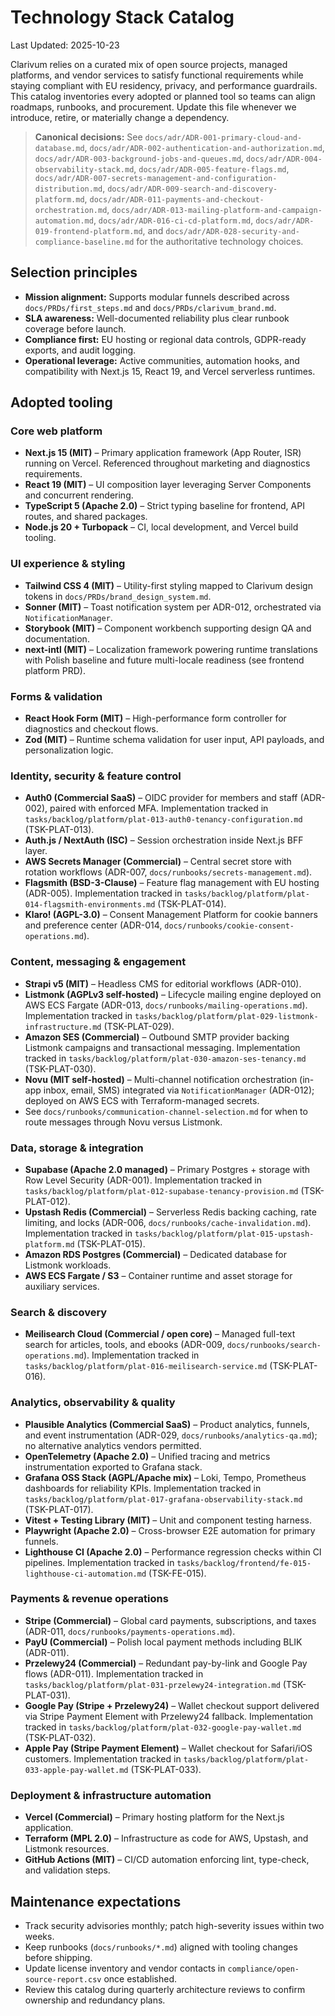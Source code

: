 # Technology Stack Catalog
Last Updated: 2025-10-23

Clarivum relies on a curated mix of open source projects, managed platforms, and vendor services to satisfy functional requirements while staying compliant with EU residency, privacy, and performance guardrails. This catalog inventories every adopted or planned tool so teams can align roadmaps, runbooks, and procurement. Update this file whenever we introduce, retire, or materially change a dependency.

> **Canonical decisions:** See `docs/adr/ADR-001-primary-cloud-and-database.md`, `docs/adr/ADR-002-authentication-and-authorization.md`, `docs/adr/ADR-003-background-jobs-and-queues.md`, `docs/adr/ADR-004-observability-stack.md`, `docs/adr/ADR-005-feature-flags.md`, `docs/adr/ADR-007-secrets-management-and-configuration-distribution.md`, `docs/adr/ADR-009-search-and-discovery-platform.md`, `docs/adr/ADR-011-payments-and-checkout-orchestration.md`, `docs/adr/ADR-013-mailing-platform-and-campaign-automation.md`, `docs/adr/ADR-016-ci-cd-platform.md`, `docs/adr/ADR-019-frontend-platform.md`, and `docs/adr/ADR-028-security-and-compliance-baseline.md` for the authoritative technology choices.

## Selection principles
- **Mission alignment:** Supports modular funnels described across `docs/PRDs/first_steps.md` and `docs/PRDs/clarivum_brand.md`.
- **SLA awareness:** Well-documented reliability plus clear runbook coverage before launch.
- **Compliance first:** EU hosting or regional data controls, GDPR-ready exports, and audit logging.
- **Operational leverage:** Active communities, automation hooks, and compatibility with Next.js 15, React 19, and Vercel serverless runtimes.

## Adopted tooling

### Core web platform
- **Next.js 15 (MIT)** – Primary application framework (App Router, ISR) running on Vercel. Referenced throughout marketing and diagnostics requirements.
- **React 19 (MIT)** – UI composition layer leveraging Server Components and concurrent rendering.
- **TypeScript 5 (Apache 2.0)** – Strict typing baseline for frontend, API routes, and shared packages.
- **Node.js 20 + Turbopack** – CI, local development, and Vercel build tooling.

### UI experience & styling
- **Tailwind CSS 4 (MIT)** – Utility-first styling mapped to Clarivum design tokens in `docs/PRDs/brand_design_system.md`.
- **Sonner (MIT)** – Toast notification system per ADR-012, orchestrated via `NotificationManager`.
- **Storybook (MIT)** – Component workbench supporting design QA and documentation.
- **next-intl (MIT)** – Localization framework powering runtime translations with Polish baseline and future multi-locale readiness (see frontend platform PRD).

### Forms & validation
- **React Hook Form (MIT)** – High-performance form controller for diagnostics and checkout flows.
- **Zod (MIT)** – Runtime schema validation for user input, API payloads, and personalization logic.

### Identity, security & feature control
- **Auth0 (Commercial SaaS)** – OIDC provider for members and staff (ADR-002), paired with enforced MFA. Implementation tracked in `tasks/backlog/platform/plat-013-auth0-tenancy-configuration.md` (TSK-PLAT-013).
- **Auth.js / NextAuth (ISC)** – Session orchestration inside Next.js BFF layer.
- **AWS Secrets Manager (Commercial)** – Central secret store with rotation workflows (ADR-007, `docs/runbooks/secrets-management.md`).
- **Flagsmith (BSD-3-Clause)** – Feature flag management with EU hosting (ADR-005). Implementation tracked in `tasks/backlog/platform/plat-014-flagsmith-environments.md` (TSK-PLAT-014).
- **Klaro! (AGPL-3.0)** – Consent Management Platform for cookie banners and preference center (ADR-014, `docs/runbooks/cookie-consent-operations.md`).

### Content, messaging & engagement
- **Strapi v5 (MIT)** – Headless CMS for editorial workflows (ADR-010).
- **Listmonk (AGPLv3 self-hosted)** – Lifecycle mailing engine deployed on AWS ECS Fargate (ADR-013, `docs/runbooks/mailing-operations.md`). Implementation tracked in `tasks/backlog/platform/plat-029-listmonk-infrastructure.md` (TSK-PLAT-029).
- **Amazon SES (Commercial)** – Outbound SMTP provider backing Listmonk campaigns and transactional messaging. Implementation tracked in `tasks/backlog/platform/plat-030-amazon-ses-tenancy.md` (TSK-PLAT-030).
- **Novu (MIT self-hosted)** – Multi-channel notification orchestration (in-app inbox, email, SMS) integrated via `NotificationManager` (ADR-012); deployed on AWS ECS with Terraform-managed secrets.
- See `docs/runbooks/communication-channel-selection.md` for when to route messages through Novu versus Listmonk.

### Data, storage & integration
- **Supabase (Apache 2.0 managed)** – Primary Postgres + storage with Row Level Security (ADR-001). Implementation tracked in `tasks/backlog/platform/plat-012-supabase-tenancy-provision.md` (TSK-PLAT-012).
- **Upstash Redis (Commercial)** – Serverless Redis backing caching, rate limiting, and locks (ADR-006, `docs/runbooks/cache-invalidation.md`). Implementation tracked in `tasks/backlog/platform/plat-015-upstash-platform.md` (TSK-PLAT-015).
- **Amazon RDS Postgres (Commercial)** – Dedicated database for Listmonk workloads.
- **AWS ECS Fargate / S3** – Container runtime and asset storage for auxiliary services.

### Search & discovery
- **Meilisearch Cloud (Commercial / open core)** – Managed full-text search for articles, tools, and ebooks (ADR-009, `docs/runbooks/search-operations.md`). Implementation tracked in `tasks/backlog/platform/plat-016-meilisearch-service.md` (TSK-PLAT-016).

### Analytics, observability & quality
- **Plausible Analytics (Commercial SaaS)** – Product analytics, funnels, and event instrumentation (ADR-029, `docs/runbooks/analytics-qa.md`); no alternative analytics vendors permitted.
- **OpenTelemetry (Apache 2.0)** – Unified tracing and metrics instrumentation exported to Grafana stack.
- **Grafana OSS Stack (AGPL/Apache mix)** – Loki, Tempo, Prometheus dashboards for reliability KPIs. Implementation tracked in `tasks/backlog/platform/plat-017-grafana-observability-stack.md` (TSK-PLAT-017).
- **Vitest + Testing Library (MIT)** – Unit and component testing harness.
- **Playwright (Apache 2.0)** – Cross-browser E2E automation for primary funnels.
- **Lighthouse CI (Apache 2.0)** – Performance regression checks within CI pipelines. Implementation tracked in `tasks/backlog/frontend/fe-015-lighthouse-ci-automation.md` (TSK-FE-015).

### Payments & revenue operations
- **Stripe (Commercial)** – Global card payments, subscriptions, and taxes (ADR-011, `docs/runbooks/payments-operations.md`).
- **PayU (Commercial)** – Polish local payment methods including BLIK (ADR-011).
- **Przelewy24 (Commercial)** – Redundant pay-by-link and Google Pay flows (ADR-011). Implementation tracked in `tasks/backlog/platform/plat-031-przelewy24-integration.md` (TSK-PLAT-031).
- **Google Pay (Stripe + Przelewy24)** – Wallet checkout support delivered via Stripe Payment Element with Przelewy24 fallback. Implementation tracked in `tasks/backlog/platform/plat-032-google-pay-wallet.md` (TSK-PLAT-032).
- **Apple Pay (Stripe Payment Element)** – Wallet checkout for Safari/iOS customers. Implementation tracked in `tasks/backlog/platform/plat-033-apple-pay-wallet.md` (TSK-PLAT-033).

### Deployment & infrastructure automation
- **Vercel (Commercial)** – Primary hosting platform for the Next.js application.
- **Terraform (MPL 2.0)** – Infrastructure as code for AWS, Upstash, and Listmonk resources.
- **GitHub Actions (MIT)** – CI/CD automation enforcing lint, type-check, and validation steps.

## Maintenance expectations
- Track security advisories monthly; patch high-severity issues within two weeks.
- Keep runbooks (`docs/runbooks/*.md`) aligned with tooling changes before shipping.
- Update license inventory and vendor contacts in `compliance/open-source-report.csv` once established.
- Review this catalog during quarterly architecture reviews to confirm ownership and redundancy plans.

